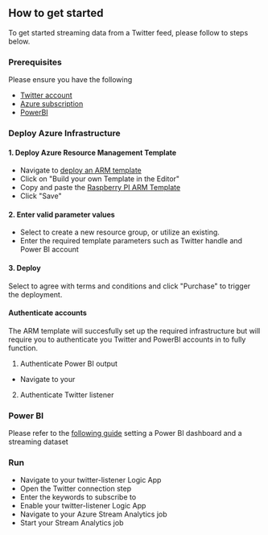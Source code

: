 ## How to get started
To get started streaming data from a Twitter feed, please follow to steps below.

### Prerequisites
Please ensure you have the following
- [Twitter account](www.twitter.com)
- [Azure subscription](https://azure.microsoft.com/en-us/free/)
- [PowerBI](https://powerbi.microsoft.com/en-us/)

###  Deploy Azure Infrastructure

#### 1. Deploy Azure Resource Management Template
- Navigate to [deploy an ARM template](https://portal.azure.com/#create/Microsoft.Template)
- Click on "Build your own Template in the Editor"
- Copy and paste the [Raspberry PI ARM Template](https://github.com/excellalabs/azure-stream-analysis/blob/master/deploy/azure-stream-analytics--twitter-template.json)
- Click "Save"

#### 2. Enter valid parameter values
- Select to create a new resource group, or utilize an existing.
- Enter the required template parameters such as Twitter handle and Power BI account

#### 3. Deploy
Select to agree with terms and conditions and click "Purchase" to trigger the deployment.

#### Authenticate accounts
The ARM template will succesfully set up the required infrastructure but will require you to authenticate you Twitter and PowerBI accounts in to fully function.

1. Authenticate Power BI output
- Navigate to your 
2. Authenticate Twitter listener

### Power BI
Please refer to the [following guide](https://github.com/excellalabs/azure-stream-analysis/blob/master/setting-up-power-bi.md) setting a Power BI dashboard and a streaming dataset

### Run
- Navigate to your twitter-listener Logic App
- Open the Twitter connection step
- Enter the keywords to subscribe to
- Enable your twitter-listener Logic App
- Navigate to your Azure Stream Analytics job
- Start your Stream Analytics job
